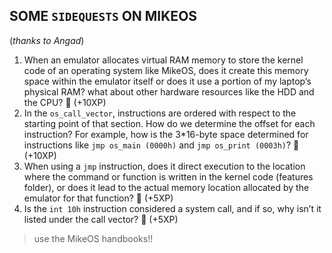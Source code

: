## SOME `SIDEQUESTS` ON MIKEOS 
(_thanks to Angad_)
1) When an emulator allocates virtual RAM memory to store the kernel code of an operating system like MikeOS, does it create this memory space within the emulator itself or does it use a portion of my laptop’s physical RAM? what about other hardware resources like the HDD and the CPU? 🤔  (+10XP)
2) In the `os_call_vector`, instructions are ordered with respect to the starting point of that section. How do we determine the offset for each instruction? For example, how is the 3*16-byte space determined for instructions like `jmp os_main (0000h)` and `jmp os_print (0003h)`? 🤔 (+10XP)
3) When using a `jmp` instruction, does it direct execution to the location where the command or function is written in the kernel code (features folder), or does it lead to the actual memory location allocated by the emulator for that function? 🤔 (+5XP)
4) Is the `int 10h` instruction considered a system call, and if so, why isn’t it listed under the call vector? 🤔 (+5XP)
> use the MikeOS handbooks!!
